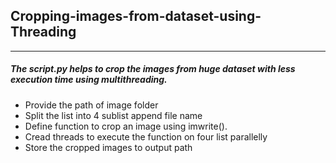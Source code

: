 ## Cropping-images-from-dataset-using-Threading
***
##### The script.py helps to crop the images from huge dataset with less execution time using multithreading.
* Provide the path of image folder
* Split the list into 4 sublist append file name
* Define function to crop an image using imwrite().
* Cread threads to execute the function on four list parallelly
* Store the cropped images to output path
